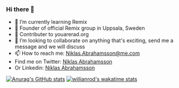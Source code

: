 ### Hi there 👋
- 🌱 I’m currently learning Remix
- 💖 Founder of official Remix group in Uppsala, Sweden
- 💼 Contributer to youarerad.org
- 👯 I’m looking to collaborate on anything that's exciting, send me a message and we will discuss
- 📫 How to reach me: Niklas.Abrahamsson@me.com
- Find me on Twitter: <a href="https://twitter.com/Niklasabrahams2">Niklas Abrahamsson</a>
- Or Linkedin: <a href="https://www.linkedin.com/in/niklas-abrahamsson-1aab7585/">Niklas Abrahamsson<a/>
<!--
**NiklasAbrahamsson/NiklasAbrahamsson** is a ✨ _special_ ✨ repository because its `README.md` (this file) appears on your GitHub profile.

Here are some ideas to get you started:

- 🔭 I’m currently working on ...
- 🌱 I’m currently learning ...
- 👯 I’m looking to collaborate on ...
- 🤔 I’m looking for help with ...
- 💬 Ask me about ...
- 📫 How to reach me: ...
- 😄 Pronouns: ...
- ⚡ Fun fact: ...
-->
[![Anurag's GitHub stats](https://github-readme-stats.vercel.app/api?username=niklasabrahamsson&count_private=true&show_icons=true&theme=radical)](https://github.com/anuraghazra/github-readme-stats)
[![willianrod's wakatime stats](https://github-readme-stats.vercel.app/api/wakatime?username=@5f3fc93c-9f47-48e7-ba29-833a44230ce7)](https://github.com/anuraghazra/github-readme-stats)
